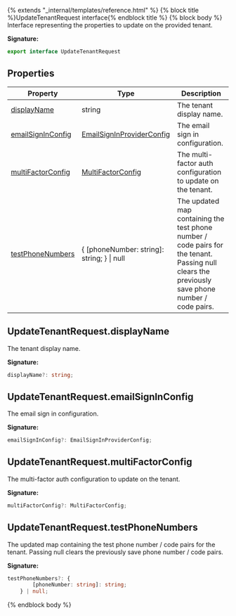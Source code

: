 {% extends "_internal/templates/reference.html" %}
{% block title %}UpdateTenantRequest interface{% endblock title %}
{% block body %}
Interface representing the properties to update on the provided tenant.

<b>Signature:</b>

```typescript
export interface UpdateTenantRequest 
```

## Properties

|  Property | Type | Description |
|  --- | --- | --- |
|  [displayName](./firebase-admin.auth.updatetenantrequest.md#updatetenantrequestdisplayname) | string | The tenant display name. |
|  [emailSignInConfig](./firebase-admin.auth.updatetenantrequest.md#updatetenantrequestemailsigninconfig) | [EmailSignInProviderConfig](./firebase-admin.auth.emailsigninproviderconfig.md#emailsigninproviderconfig_interface) | The email sign in configuration. |
|  [multiFactorConfig](./firebase-admin.auth.updatetenantrequest.md#updatetenantrequestmultifactorconfig) | [MultiFactorConfig](./firebase-admin.auth.multifactorconfig.md#multifactorconfig_interface) | The multi-factor auth configuration to update on the tenant. |
|  [testPhoneNumbers](./firebase-admin.auth.updatetenantrequest.md#updatetenantrequesttestphonenumbers) | { \[phoneNumber: string\]: string; } \| null | The updated map containing the test phone number / code pairs for the tenant. Passing null clears the previously save phone number / code pairs. |

## UpdateTenantRequest.displayName

The tenant display name.

<b>Signature:</b>

```typescript
displayName?: string;
```

## UpdateTenantRequest.emailSignInConfig

The email sign in configuration.

<b>Signature:</b>

```typescript
emailSignInConfig?: EmailSignInProviderConfig;
```

## UpdateTenantRequest.multiFactorConfig

The multi-factor auth configuration to update on the tenant.

<b>Signature:</b>

```typescript
multiFactorConfig?: MultiFactorConfig;
```

## UpdateTenantRequest.testPhoneNumbers

The updated map containing the test phone number / code pairs for the tenant. Passing null clears the previously save phone number / code pairs.

<b>Signature:</b>

```typescript
testPhoneNumbers?: {
        [phoneNumber: string]: string;
    } | null;
```
{% endblock body %}
